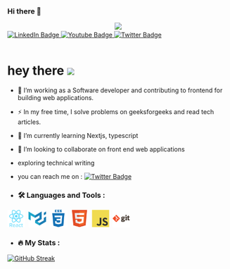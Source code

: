 ### Hi there 👋

<div id="header" align="center">
  <img src="https://media.giphy.com/media/jLK74MUW07RaU/giphy.gif
" width="100"/>
</div>

<div id="badges">
  <a href="your-linkedin-URL">
    <img src="https://img.shields.io/badge/LinkedIn-blue?style=for-the-badge&logo=linkedin&logoColor=white" alt="LinkedIn Badge"/>
  </a>
  <a href="your-youtube-URL">
    <img src="https://img.shields.io/badge/YouTube-red?style=for-the-badge&logo=youtube&logoColor=white" alt="Youtube Badge"/>
  </a>
  <a href="https://twitter.com/Opeyemil1/status/1569374378537648128?s=20&t=ZWIjlHFsBrbjMNppkt8mDw">
    <img src="https://img.shields.io/badge/Twitter-blue?style=for-the-badge&logo=twitter&logoColor=white" alt="Twitter Badge"/>
  </a>
</div>

<img src="https://komarev.com/ghpvc/?username=Opeyemil-code&style=flat-square&color=blue" alt=""/>

<h1>
  hey there
  <img src="https://media.giphy.com/media/hvRJCLFzcasrR4ia7z/giphy.gif" width="30px"/>
</h1>




- :telescope: I’m working as a Software developer and contributing to frontend for building web applications.
- :zap: In my free time, I solve problems on geeksforgeeks and read tech articles.
- 🌱 I’m currently learning Nextjs, typescript
- 👯 I’m looking to collaborate on front end web applications
- exploring technical writing
- you can reach me on : <a href="https://twitter.com/Opeyemil1/status/1569374378537648128?s=20&t=ZWIjlHFsBrbjMNppkt8mDw">
    <img src="https://img.shields.io/badge/Twitter-blue?style=for-the-badge&logo=twitter&logoColor=white" alt="Twitter Badge"/>
  </a>


- ### :hammer_and_wrench: Languages and Tools : 
<div>
  <img src="https://github.com/devicons/devicon/blob/master/icons/react/react-original-wordmark.svg" title="React" alt="React" width="40" height="40"/>&nbsp;
  <img src="https://github.com/devicons/devicon/blob/master/icons/materialui/materialui-original.svg" title="Material UI" alt="Material UI" width="40" height="40"/>&nbsp;
  <img src="https://github.com/devicons/devicon/blob/master/icons/css3/css3-plain-wordmark.svg"  title="CSS3" alt="CSS" width="40" height="40"/>&nbsp;
  <img src="https://github.com/devicons/devicon/blob/master/icons/html5/html5-original.svg" title="HTML5" alt="HTML" width="40" height="40"/>&nbsp;
  <img src="https://github.com/devicons/devicon/blob/master/icons/javascript/javascript-original.svg" title="JavaScript" alt="JavaScript" width="40" height="40"/>&nbsp;
  <img src="https://github.com/devicons/devicon/blob/master/icons/git/git-original-wordmark.svg" title="Git" **alt="Git" width="40" height="40"/>&nbsp;
</div>

- ### :fire: My Stats :
[![GitHub Streak](http://github-readme-streak-stats.herokuapp.com?user=opeyemil-code&theme=vue-dark)](https://git.io/streak-stats)
